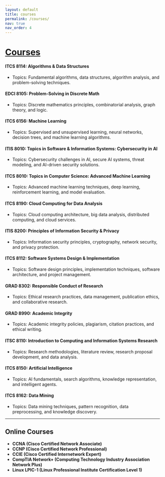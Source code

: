```yaml
---
layout: default
title: courses
permalink: /courses/
nav: true
nav_order: 4
---
```


# [Courses](/assets/pdf/Transcript.pdf)

#### ITCS 8114: Algorithms & Data Structures

- Topics: Fundamental algorithms, data structures, algorithm analysis, and problem-solving techniques.

#### EDCI 8105: Problem-Solving in Discrete Math

- Topics: Discrete mathematics principles, combinatorial analysis, graph theory, and logic.

#### ITCS 6156: Machine Learning

- Topics: Supervised and unsupervised learning, neural networks, decision trees, and machine learning algorithms.

#### ITIS 8010: Topics in Software & Information Systems: Cybersecurity in AI

- Topics: Cybersecurity challenges in AI, secure AI systems, threat modeling, and AI-driven security solutions.

#### ITCS 8010: Topics in Computer Science: Advanced Machine Learning

- Topics: Advanced machine learning techniques, deep learning, reinforcement learning, and model evaluation.

#### ITCS 8190: Cloud Computing for Data Analysis

- Topics: Cloud computing architecture, big data analysis, distributed computing, and cloud services.

#### ITIS 8200: Principles of Information Security & Privacy

- Topics: Information security principles, cryptography, network security, and privacy protection.

#### ITCS 8112: Software Systems Design & Implementation

- Topics: Software design principles, implementation techniques, software architecture, and project management.

#### GRAD 8302: Responsible Conduct of Research

- Topics: Ethical research practices, data management, publication ethics, and collaborative research.

#### GRAD 8990: Academic Integrity

- Topics: Academic integrity policies, plagiarism, citation practices, and ethical writing.

#### ITSC 8110: Introduction to Computing and Information Systems Research

- Topics: Research methodologies, literature review, research proposal development, and data analysis.

#### ITCS 8150: Artificial Intelligence

- Topics: AI fundamentals, search algorithms, knowledge representation, and intelligent agents.

#### ITCS 8162: Data Mining

- Topics: Data mining techniques, pattern recognition, data preprocessing, and knowledge discovery.

---

## Online Courses
- **CCNA (Cisco Certified Network Associate)** 
- **CCNP (Cisco Certified Network Professional)**
- **CCIE (Cisco Certified Internetwork Expert)**
- **CompTIA Network+ (Computing Technology Industry Association Network Plus)** 
- **Linux LPIC-1 (Linux Professional Institute Certification Level 1)** 
